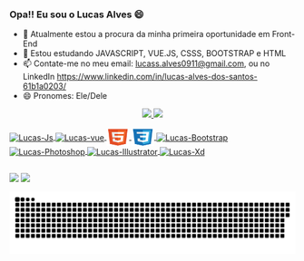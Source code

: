 ### Opa!! Eu sou o Lucas Alves 😄

- 🔭 Atualmente estou a procura da minha primeira oportunidade em Front-End
- 🌱 Estou estudando JAVASCRIPT, VUE.JS, CSSS, BOOTSTRAP e HTML 
- 📫 Contate-me no meu email: lucass.alves0911@gmail.com, ou no LinkedIn https://www.linkedin.com/in/lucas-alves-dos-santos-61b1a0203/
- 😄 Pronomes: Ele/Dele

<div align="center">
  <a href="https://github.com/LucasA0911">
  <img height="180em" src="https://github-readme-stats.vercel.app/api?username=LucasA0911&show_icons=true&theme=github_dark&include_all_commits=true&count_private=true"/>
  <img height="180em" src="https://github-readme-stats.vercel.app/api/top-langs/?username=LucasA0911&layout=compact&langs_count=7&theme=github_dark"/>
</div>

  <div style="display: inline_block"><br>
  <img align="center" alt="Lucas-Js" height="30" width="40" src="https://cdn.jsdelivr.net/gh/devicons/devicon/icons/javascript/javascript-original.svg" />
  <img align="center" alt="Lucas-vue" height="30" width="40" src="https://cdn.jsdelivr.net/gh/devicons/devicon/icons/vuejs/vuejs-original-wordmark.svg" />
  <img align="center" alt="Lucas-HTML" height="30" width="40" src="https://raw.githubusercontent.com/devicons/devicon/master/icons/html5/html5-original.svg">
  <img align="center" alt="Lucas-CSS" height="30" width="40" src="https://raw.githubusercontent.com/devicons/devicon/master/icons/css3/css3-original.svg">
  <img align="center" alt="Lucas-Bootstrap" height="30" width="40" src="https://cdn.jsdelivr.net/gh/devicons/devicon/icons/bootstrap/bootstrap-original.svg" />
  <img align="center" alt="Lucas-Photoshop" height="30" width="40" src="https://cdn.jsdelivr.net/gh/devicons/devicon/icons/photoshop/photoshop-line.svg" />
  <img align="center" alt="Lucas-Illustrator" height="30" width="40" src="https://cdn.jsdelivr.net/gh/devicons/devicon/icons/illustrator/illustrator-line.svg" />
  <img align="center" alt="Lucas-Xd" height="30" width="40" src="https://cdn.jsdelivr.net/gh/devicons/devicon/icons/xd/xd-line.svg" />
</div>
  
  ##
  
  <div>
  <a href = "lucass.alves0911@gmail.com"><img src="https://img.shields.io/badge/Gmail-D14836?style=for-the-badge&logo=gmail&logoColor=white"></a>
  <a href="https://www.linkedin.com/in/lucas-alves-dos-santos-61b1a0203/" target="_blank"><img src="https://img.shields.io/badge/-LinkedIn-%230077B5?style=for-the-badge&logo=linkedin&logoColor=white" target="_blank"></a>   

  </div>
  
  ![Snake animation](https://github.com/LucasA0911/LucasA0911/blob/output/github-contribution-grid-snake.svg)
